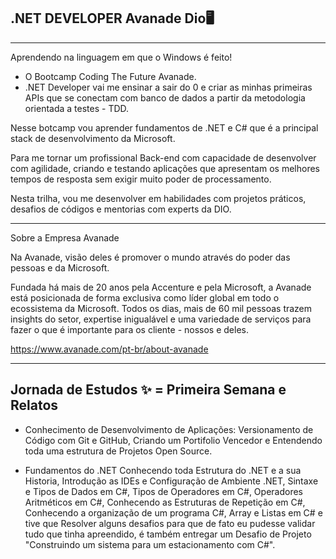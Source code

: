 ## .NET DEVELOPER Avanade Dio🖥
________
Aprendendo na linguagem em que o Windows é feito!

- O Bootcamp Coding The Future Avanade.
- .NET Developer vai me ensinar a sair do 0 e criar as minhas primeiras APIs que se conectam com banco de dados a partir da metodologia orientada a testes - TDD.

Nesse botcamp vou aprender fundamentos de .NET e C# que é a principal stack de desenvolvimento da Microsoft. 

Para me tornar um profissional Back-end com capacidade de desenvolver com agilidade, criando e testando aplicações que apresentam os melhores tempos de resposta sem exigir muito poder de processamento.

Nesta trilha, vou me desenvolver em habilidades com projetos práticos, desafios de códigos e mentorias com experts da DIO.

________

Sobre a Empresa Avanade

Na Avanade, visão deles é promover o mundo através do poder das pessoas e da Microsoft.

Fundada há mais de 20 anos pela Accenture e pela Microsoft, a Avanade está posicionada de forma exclusiva como líder global em todo o ecossistema da Microsoft. Todos os dias, mais de 60 mil pessoas trazem insights do setor, expertise inigualável e uma variedade de serviços para fazer o que é importante para os cliente - nossos e deles.


https://www.avanade.com/pt-br/about-avanade

________


## Jornada de Estudos ✨ = Primeira Semana e Relatos

- Conhecimento de Desenvolvimento de Aplicações:
Versionamento de Código com Git e GitHub, Criando um Portifolio Vencedor e Entendendo toda uma estrutura de Projetos Open Source.

- Fundamentos do .NET
Conhecendo toda Estrutura do .NET e a sua Historia, Introdução as IDEs e Configuração de Ambiente .NET, Sintaxe e Tipos de Dados em C#, Tipos de Operadores em C#, Operadores Aritméticos em C#, Conhecendo as Estruturas de Repetição em C#, Conhecendo a organização de um programa C#, Array e Listas em C# e tive que Resolver alguns desafios para que de fato eu pudesse validar tudo que tinha apreendido, é também entregar um Desafio de Projeto "Construindo um sistema para um estacionamento com C#". 
